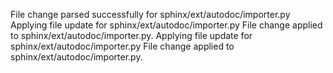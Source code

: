 File change parsed successfully for sphinx/ext/autodoc/importer.py
Applying file update for sphinx/ext/autodoc/importer.py
File change applied to sphinx/ext/autodoc/importer.py.
Applying file update for sphinx/ext/autodoc/importer.py
File change applied to sphinx/ext/autodoc/importer.py.
